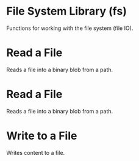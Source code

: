 # File System Library (fs)
Functions for working with the file system (file IO).

# Read a File
Reads a file into a binary blob from a path.

# Read a File
Reads a file into a binary blob from a path.

# Write to a File
Writes content to a file.

